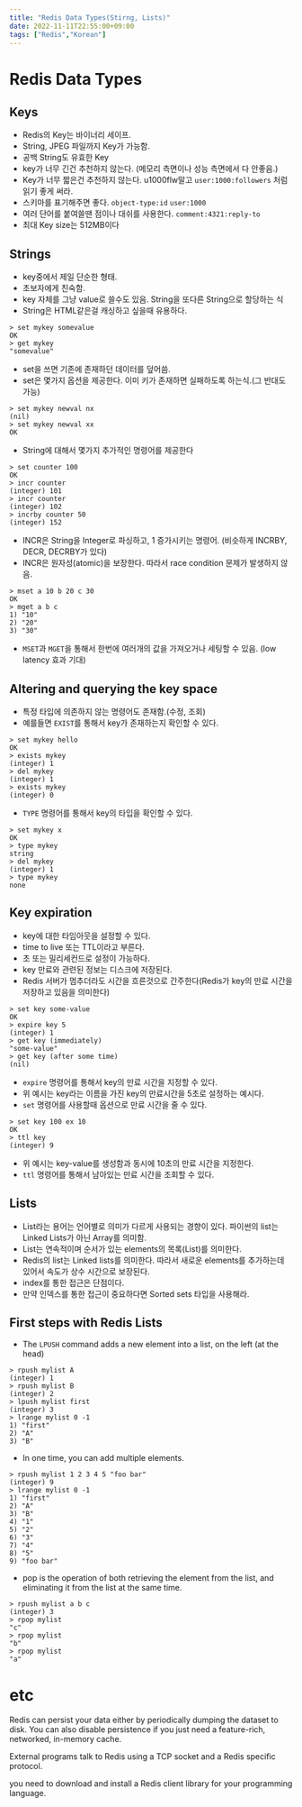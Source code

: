 ```yaml
---
title: "Redis Data Types(Stirng, Lists)"
date: 2022-11-11T22:55:00+09:00
tags: ["Redis","Korean"]
---
```


# Redis Data Types

## Keys

- Redis의 Key는 바이너리 세이프.
- String, JPEG 파일까지 Key가 가능함.
- 공백 String도 유효한 Key
- key가 너무 긴건 추천하지 않는다. (메모리 측면이나 성능 측면에서 다 안좋음.)
- Key가 너무 짧은건 추천하지 않는다. u1000flw말고 `user:1000:followers` 처럼 읽기 좋게 써라.
- 스키마를 표기해주면 좋다. `object-type:id` `user:1000`
- 여러 단어를 붙여쓸땐 점이나 대쉬를 사용한다. `comment:4321:reply-to`
- 최대 Key size는 512MB이다
  
## Strings
- key중에서 제일 단순한 형태.
- 초보자에게 친숙함.
- key 자체를 그냥 value로 쓸수도 있음. String을 또다른 String으로 할당하는 식
- String은 HTML같은걸 캐싱하고 싶을때 유용하다.

```shell
> set mykey somevalue
OK
> get mykey
"somevalue"
```
- set을 쓰면 기존에 존재하던 데이터를 덮어씀.
- set은 몇가지 옵션을 제공한다. 이미 키가 존재하면 실패하도록 하는식.(그 반대도 가능)

```shell
> set mykey newval nx
(nil)
> set mykey newval xx
OK
```

- String에 대해서 몇가지 추가적인 명령어를 제공한다
```shell
> set counter 100
OK
> incr counter
(integer) 101
> incr counter
(integer) 102
> incrby counter 50
(integer) 152
```
- INCR은 String을 Integer로 파싱하고, 1 증가시키는 명령어. (비슷하게 INCRBY, DECR, DECRBY가 있다)
- INCR은 원자성(atomic)을 보장한다. 따라서 race condition 문제가 발생하지 않음.

```shell
> mset a 10 b 20 c 30
OK
> mget a b c
1) "10"
2) "20"
3) "30"
```
- `MSET`과 `MGET`을 통해서 한번에 여러개의 값을 가져오거나 세팅할 수 있음. (low latency 효과 기대)

## Altering and querying the key space
- 특정 타입에 의존하지 않는 명령어도 존재함.(수정, 조회)
- 예를들면 `EXIST`를 통해서 key가 존재하는지 확인할 수 있다.
```shell
> set mykey hello
OK
> exists mykey
(integer) 1
> del mykey
(integer) 1
> exists mykey
(integer) 0
```
- `TYPE` 명령어를 통해서 key의 타입을 확인할 수 있다.
```shell
> set mykey x
OK
> type mykey
string
> del mykey
(integer) 1
> type mykey
none
```

## Key expiration
- key에 대한 타임아웃을 설정할 수 있다.
- time to live 또는 TTL이라고 부른다.
- 초 또는 밀리세컨드로 설정이 가능하다.
- key 만료와 관련된 정보는 디스크에 저장된다.
- Redis 서버가 멈추더라도 시간을 흐른것으로 간주한다(Redis가 key의 만료 시간을 저장하고 있음을 의미한다)
```shell
> set key some-value
OK
> expire key 5
(integer) 1
> get key (immediately)
"some-value"
> get key (after some time)
(nil)
```
- `expire` 명령어를 통해서 key의 만료 시간을 지정할 수 있다.
- 위 예시는 key라는 이름을 가진 key의 만료시간을 5초로 설정하는 예시다.
- `set` 명령어를 사용할때 옵션으로 만료 시간을 줄 수 있다.
```shell
> set key 100 ex 10
OK
> ttl key
(integer) 9
```
- 위 예시는 key-value를 생성함과 동시에 10초의 만료 시간을 지정한다.
- `ttl` 명령어를 통해서 남아있는 만료 시간을 조회할 수 있다.

## Lists
- List라는 용어는 언어별로 의미가 다르게 사용되는 경향이 있다. 파이썬의 list는 Linked Lists가 아닌 Array를 의미함.
- List는 연속적이며 순서가 있는 elements의 목록(List)를 의미한다.
- Redis의 list는 Linked lists를 의미한다. 따라서 새로운 elements를 추가하는데 있어서 속도가 상수 시간으로 보장된다.
- index를 통한 접근은 단점이다.
- 만약 인덱스를 통한 접근이 중요하다면 Sorted sets 타입을 사용해라.

## First steps with Redis Lists
- The `LPUSH` command adds a new element into a list, on the left (at the head)
```shell
> rpush mylist A
(integer) 1
> rpush mylist B
(integer) 2
> lpush mylist first
(integer) 3
> lrange mylist 0 -1
1) "first"
2) "A"
3) "B"
```

- In one time, you can add multiple elements.
```shell
> rpush mylist 1 2 3 4 5 "foo bar"
(integer) 9
> lrange mylist 0 -1
1) "first"
2) "A"
3) "B"
4) "1"
5) "2"
6) "3"
7) "4"
8) "5"
9) "foo bar"
```
- pop is the operation of both retrieving the element from the list, and eliminating it from the list at the same time.
```shell
> rpush mylist a b c
(integer) 3
> rpop mylist
"c"
> rpop mylist
"b"
> rpop mylist
"a"
```



# etc

Redis can persist your data either by periodically dumping the dataset to disk. You can also disable persistence if you just need a feature-rich, networked, in-memory cache.


External programs talk to Redis using a TCP socket and a Redis specific protocol.

you need to download and install a Redis client library for your programming language.